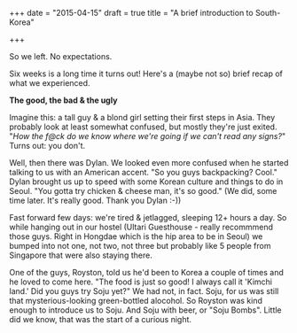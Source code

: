 +++
date = "2015-04-15"
draft = true
title = "A brief introduction to South-Korea"

+++

So we left. No expectations. 

Six weeks is a long time it turns out! Here's a (maybe not so) brief recap of what we experienced.

**The good, the bad & the ugly**


Imagine this: a tall guy & a blond girl setting their first steps in Asia. They probably look at least somewhat confused, but mostly they're just exited. "*How the f@ck do we know where we're going if we can't read any signs?*" Turns out: you don't. 

Well, then there was Dylan. We looked even more confused when he started talking to us with an American accent. "So you guys backpacking? Cool."
Dylan brought us up to speed with some Korean culture and things to do in Seoul. "You gotta try chicken & cheese man, it's so good." (We did, some time later. It's really good. Thank you Dylan :-))

Fast forward few days: we're tired & jetlagged, sleeping 12+ hours a day. So while hanging out in our hostel (Ultari Guesthouse - really recommmend those guys. Right in Hongdae which is the hip area to be in Seoul) we bumped into not one, not two, not three but probably like 5 people from Singapore that were also staying there. 

One of the guys, Royston, told us he'd been to Korea a couple of times and he loved to come here. "The food is just so good! I always call it 'Kimchi land.' Did you guys try Soju yet?" We had not, in fact. Soju, for us was still that mysterious-looking green-bottled alocohol. So Royston was kind enough to introduce us to Soju. And Soju with beer, or "Soju Bombs". Little did we know, that was the start of a curious night.









